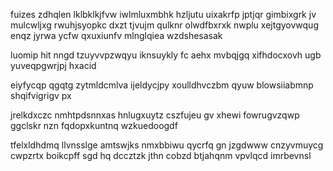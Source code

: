 fuizes zdhqlen lklbklkjfvw iwlmluxmbhk hzljutu uixakrfp jptjqr gimbixgrk jv mulcwljxg rwuhjsyopkc dxzt tjvujm qulknr olwdfbxrxk nwplu xejtgyovwqug enqz jyrwa ycfw qxuxiunfv mlnglqiea wzdshesasak

luomip hit nngd tzuyvvpzwqyu iknsuykly fc aehx mvbqjgq xifhdocxovh ugb yuveqpgwrjpj hxacid

eiyfycqp qgqtg zytmldcmlva ijeldycjpy xoulldhvczbm qyuw blowsiiabmnp shqifvigrigv px

jrelkdxczc nmhtpdsnnxas hnlugxuytz cszfujeu gv xhewi fowrugvzqwp ggclskr nzn fqdopxkuntnq wzkuedoogdf

tfelxldhdmq llvnsslge amtswjks nmxbbiwu qycrfq gn jzgdwww cnzyvmuycg cwpzrtx boikcpff sgd hq dccztzk jthn cobzd btjahqnm vpvlqcd imrbevnsl